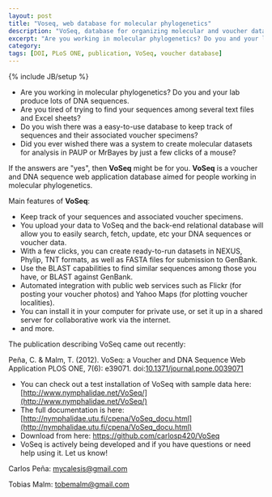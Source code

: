 ```yaml
---
layout: post
title: "Voseq, web database for molecular phylogenetics"
description: "VoSeq, database for organizing molecular and voucher data"
excerpt: "Are you working in molecular phylogenetics? Do you and your lab produce lots of DNA sequences. Are you tired of trying to find your sequences among several text files and Excel sheets? Do you wish there was a easy-to-use database to keep track of sequences and their associated voucher specimens?"
category: 
tags: [DOI, PLoS ONE, publication, VoSeq, voucher database]
---
```

{% include JB/setup %}


* Are you working in molecular phylogenetics? Do you and your lab produce lots of DNA sequences. 
* Are you tired of trying to find your sequences among several text files and Excel sheets? 
* Do you wish there was a easy-to-use database to keep track of sequences and their associated voucher specimens? 
* Did you ever wished there was a system to create molecular datasets for analysis in PAUP or MrBayes by just a few clicks of a mouse? 

If the answers are "yes", then **VoSeq** might be for you. **VoSeq** is a voucher and DNA
sequence web application database aimed for people working in molecular phylogenetics.

Main features of **VoSeq**:

* Keep track of your sequences and associated voucher specimens. 
* You upload your data to VoSeq and the back-end relational database will allow you to easily search, fetch, update, etc your DNA sequences or voucher data. 
* With a few clicks, you can create ready-to-run datasets in NEXUS, Phylip, TNT formats, as well as FASTA files for submission to GenBank. 
* Use the BLAST capabilities to find similar sequences among those you have, or BLAST against GenBank. 
* Automated integration with public web services such as Flickr (for posting your voucher photos) and Yahoo Maps (for plotting voucher localities). 
* You can install it in your computer for private use, or set it up in a shared server for collaborative work via the internet. 
* and more. 

The publication describing VoSeq came out recently:

Peña, C. & Malm, T. (2012). VoSeq: a Voucher and DNA Sequence Web Application PLOS ONE, 7(6): e39071. doi:[10.1371/journal.pone.0039071](http://dx.doi.org/10.1371/journal.pone.0039071)

* You can check out a test installation of VoSeq with sample data here: [http://www.nymphalidae.net/VoSeq/](http://www.nymphalidae.net/VoSeq/)
* The full documentation is here: [http://nymphalidae.utu.fi/cpena/VoSeq_docu.html](http://nymphalidae.utu.fi/cpena/VoSeq_docu.html)
* Download from here: https://github.com/carlosp420/VoSeq 
* VoSeq is actively being developed and if you have questions or need help using it. Let us know! 

Carlos Peña: [mycalesis@gmail.com](mailto:mycalesis@gmail.com)

Tobias Malm: [tobemalm@gmail.com](mailto:tobemalm@gmail.com)
